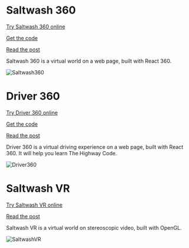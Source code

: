 # Saltwash 360

[Try Saltwash 360 online](https://rdmilligan.github.io/saltwash-360/)

[Get the code](https://github.com/rdmilligan/Saltwash360)

[Read the post](https://rdmilligan.wordpress.com/2019/01/09/react-360-movement/)

Saltwash 360 is a virtual world on a web page, built with React 360.

![Saltwash360](https://rdmilligan.files.wordpress.com/2019/01/React360_Room.png "Saltwash 360")

# Driver 360

[Try Driver 360 online](https://rdmilligan.github.io/driver-360/)

[Get the code](https://github.com/rdmilligan/Driver360)

[Read the post](https://rdmilligan.wordpress.com/2019/12/26/the-highway-code-in-virtual-reality/)

Driver 360 is a virtual driving experience on a web page, built with React 360. It will help you learn The Highway Code.

![Driver360](https://rdmilligan.files.wordpress.com/2019/12/driver360_firefox_instruction.png "Driver 360")

# Saltwash VR

[Try Saltwash VR online](https://rdmilligan.github.io/saltwash-vr/)

[Read the post](https://rdmilligan.wordpress.com/2020/05/31/bird-in-virtual-reality/)

Saltwash VR is a virtual world on stereoscopic video, built with OpenGL.

![SaltwashVR](https://rdmilligan.files.wordpress.com/2020/05/oculusrifts_dudenoir_part5_stillb.png "Saltwash VR")